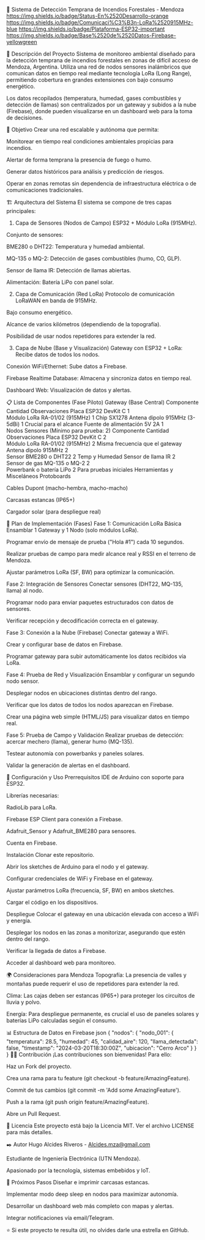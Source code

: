 🚨 Sistema de Detección Temprana de Incendios Forestales - Mendoza
https://img.shields.io/badge/Status-En%2520Desarrollo-orange
https://img.shields.io/badge/Comunicaci%C3%B3n-LoRa%2520915MHz-blue
https://img.shields.io/badge/Plataforma-ESP32-important
https://img.shields.io/badge/Base%2520de%2520Datos-Firebase-yellowgreen

📖 Descripción del Proyecto
Sistema de monitoreo ambiental diseñado para la detección temprana de incendios forestales en zonas de difícil acceso de Mendoza, Argentina. Utiliza una red de nodos sensores inalámbricos que comunican datos en tiempo real mediante tecnología LoRa (Long Range), permitiendo cobertura en grandes extensiones con bajo consumo energético.

Los datos recopilados (temperatura, humedad, gases combustibles y detección de llamas) son centralizados por un gateway y subidos a la nube (Firebase), donde pueden visualizarse en un dashboard web para la toma de decisiones.

🎯 Objetivo
Crear una red escalable y autónoma que permita:

Monitorear en tiempo real condiciones ambientales propicias para incendios.

Alertar de forma temprana la presencia de fuego o humo.

Generar datos históricos para análisis y predicción de riesgos.

Operar en zonas remotas sin dependencia de infraestructura eléctrica o de comunicaciones tradicionales.

🏗️ Arquitectura del Sistema
El sistema se compone de tres capas principales:

1. Capa de Sensores (Nodos de Campo)
ESP32 + Módulo LoRa (915MHz).

Conjunto de sensores:

BME280 o DHT22: Temperatura y humedad ambiental.

MQ-135 o MQ-2: Detección de gases combustibles (humo, CO, GLP).

Sensor de llama IR: Detección de llamas abiertas.

Alimentación: Batería LiPo con panel solar.

2. Capa de Comunicación (Red LoRa)
Protocolo de comunicación LoRaWAN en banda de 915MHz.

Bajo consumo energético.

Alcance de varios kilómetros (dependiendo de la topografía).

Posibilidad de usar nodos repetidores para extender la red.

3. Capa de Nube (Base y Visualización)
Gateway con ESP32 + LoRa: Recibe datos de todos los nodos.

Conexión WiFi/Ethernet: Sube datos a Firebase.

Firebase Realtime Database: Almacena y sincroniza datos en tiempo real.

Dashboard Web: Visualización de datos y alertas.

📋 Lista de Componentes (Fase Piloto)
Gateway (Base Central)
Componente	Cantidad	Observaciones
Placa ESP32 DevKit C	1	
Módulo LoRa RA-01/02 (915MHz)	1	Chip SX1278
Antena dipolo 915MHz (3-5dBi)	1	Crucial para el alcance
Fuente de alimentación 5V 2A	1	
Nodos Sensores (Mínimo para prueba: 2)
Componente	Cantidad	Observaciones
Placa ESP32 DevKit C	2	
Módulo LoRa RA-01/02 (915MHz)	2	Misma frecuencia que el gateway
Antena dipolo 915MHz	2	
Sensor BME280 o DHT22	2	Temp y Humedad
Sensor de llama IR	2	
Sensor de gas MQ-135 o MQ-2	2	
Powerbank o batería LiPo	2	Para pruebas iniciales
Herramientas y Misceláneos
Protoboards

Cables Dupont (macho-hembra, macho-macho)

Carcasas estancas (IP65+)

Cargador solar (para despliegue real)

🚀 Plan de Implementación (Fases)
Fase 1: Comunicación LoRa Básica
Ensamblar 1 Gateway y 1 Nodo (solo módulos LoRa).

Programar envío de mensaje de prueba ("Hola #1") cada 10 segundos.

Realizar pruebas de campo para medir alcance real y RSSI en el terreno de Mendoza.

Ajustar parámetros LoRa (SF, BW) para optimizar la comunicación.

Fase 2: Integración de Sensores
Conectar sensores (DHT22, MQ-135, llama) al nodo.

Programar nodo para enviar paquetes estructurados con datos de sensores.

Verificar recepción y decodificación correcta en el gateway.

Fase 3: Conexión a la Nube (Firebase)
Conectar gateway a WiFi.

Crear y configurar base de datos en Firebase.

Programar gateway para subir automáticamente los datos recibidos vía LoRa.

Fase 4: Prueba de Red y Visualización
Ensamblar y configurar un segundo nodo sensor.

Desplegar nodos en ubicaciones distintas dentro del rango.

Verificar que los datos de todos los nodos aparezcan en Firebase.

Crear una página web simple (HTML/JS) para visualizar datos en tiempo real.

Fase 5: Prueba de Campo y Validación
Realizar pruebas de detección: acercar mechero (llama), generar humo (MQ-135).

Testear autonomía con powerbanks y paneles solares.

Validar la generación de alertas en el dashboard.

🔧 Configuración y Uso
Prerrequisitos
IDE de Arduino con soporte para ESP32.

Librerías necesarias:

RadioLib para LoRa.

Firebase ESP Client para conexión a Firebase.

Adafruit_Sensor y Adafruit_BME280 para sensores.

Cuenta en Firebase.

Instalación
Clonar este repositorio.

Abrir los sketches de Arduino para el nodo y el gateway.

Configurar credenciales de WiFi y Firebase en el gateway.

Ajustar parámetros LoRa (frecuencia, SF, BW) en ambos sketches.

Cargar el código en los dispositivos.

Despliegue
Colocar el gateway en una ubicación elevada con acceso a WiFi y energía.

Desplegar los nodos en las zonas a monitorizar, asegurando que estén dentro del rango.

Verificar la llegada de datos a Firebase.

Acceder al dashboard web para monitoreo.

🌍 Consideraciones para Mendoza
Topografía: La presencia de valles y montañas puede requerir el uso de repetidores para extender la red.

Clima: Las cajas deben ser estancas (IP65+) para proteger los circuitos de lluvia y polvo.

Energía: Para despliegue permanente, es crucial el uso de paneles solares y baterías LiPo calculadas según el consumo.

📊 Estructura de Datos en Firebase
json
{
  "nodos": {
    "nodo_001": {
      "temperatura": 28.5,
      "humedad": 45,
      "calidad_aire": 120,
      "llama_detectada": false,
      "timestamp": "2024-03-20T18:30:00Z",
      "ubicacion": "Cerro Arco"
    }
  }
}
👨‍💻 Contribución
¡Las contribuciones son bienvenidas! Para ello:

Haz un Fork del proyecto.

Crea una rama para tu feature (git checkout -b feature/AmazingFeature).

Commit de tus cambios (git commit -m 'Add some AmazingFeature').

Push a la rama (git push origin feature/AmazingFeature).

Abre un Pull Request.

📄 Licencia
Este proyecto está bajo la Licencia MIT. Ver el archivo LICENSE para más detalles.

✒️ Autor
Hugo Alcides Riveros - Alcides.mza@gmail.com

Estudiante de Ingeniería Electrónica (UTN Mendoza).

Apasionado por la tecnología, sistemas embebidos y IoT.

🎯 Próximos Pasos
Diseñar e imprimir carcasas estancas.

Implementar modo deep sleep en nodos para maximizar autonomía.

Desarrollar un dashboard web más completo con mapas y alertas.

Integrar notificaciones vía email/Telegram.

⭐ Si este proyecto te resulta útil, no olvides darle una estrella en GitHub.
